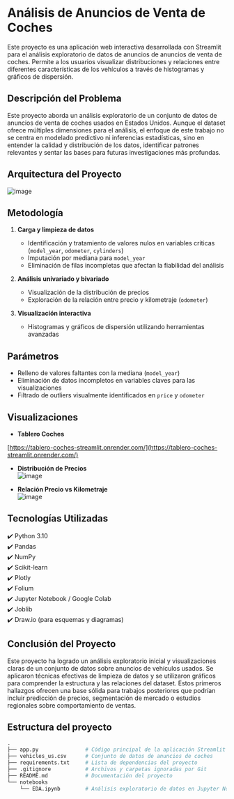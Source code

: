 # Análisis de Anuncios de Venta de Coches

Este proyecto es una aplicación web interactiva desarrollada con Streamlit para el análisis exploratorio de datos de anuncios de anuncios de venta de coches. Permite a los usuarios visualizar distribuciones y relaciones entre diferentes características de los vehículos a través de histogramas y gráficos de dispersión.

## Descripción del Problema

Este proyecto aborda un análisis exploratorio de un conjunto de datos de anuncios de venta de coches usados en Estados Unidos. Aunque el dataset ofrece múltiples dimensiones para el análisis, el enfoque de este trabajo no se centra en modelado predictivo ni inferencias estadísticas, sino en entender la calidad y distribución de los datos, identificar patrones relevantes y sentar las bases para futuras investigaciones más profundas.

## Arquitectura del Proyecto
![image](https://github.com/user-attachments/assets/4bfd4bac-0e45-4998-b8c3-83512f07da45)

## Metodología

1. **Carga y limpieza de datos**  
   - Identificación y tratamiento de valores nulos en variables críticas (`model_year`, `odometer`, `cylinders`)
   - Imputación por mediana para `model_year`
   - Eliminación de filas incompletas que afectan la fiabilidad del análisis

2. **Análisis univariado y bivariado**  
   - Visualización de la distribución de precios
   - Exploración de la relación entre precio y kilometraje (`odometer`)

3. **Visualización interactiva**  
   - Histogramas y gráficos de dispersión utilizando herramientas avanzadas

## Parámetros

- Relleno de valores faltantes con la mediana (`model_year`)
- Eliminación de datos incompletos en variables claves para las visualizaciones
- Filtrado de outliers visualmente identificados en `price` y `odometer`

## Visualizaciones

- **Tablero Coches**

[https://tablero-coches-streamlit.onrender.com/](https://tablero-coches-streamlit.onrender.com/)

- **Distribución de Precios**  
![image](https://github.com/user-attachments/assets/17de7644-d5f9-4936-a920-c2a976f4e99b)

- **Relación Precio vs Kilometraje**  
![image](https://github.com/user-attachments/assets/dd519114-7040-4b60-a30e-fa138298e6ab)


## Tecnologías Utilizadas

✔️ Python 3.10  
✔️ Pandas  
✔️ NumPy  
✔️ Scikit-learn  
✔️ Plotly  
✔️ Folium  
✔️ Jupyter Notebook / Google Colab  
✔️ Joblib  
✔️ Draw.io (para esquemas y diagramas)

## Conclusión del Proyecto

Este proyecto ha logrado un análisis exploratorio inicial y visualizaciones claras de un conjunto de datos sobre anuncios de vehículos usados. Se aplicaron técnicas efectivas de limpieza de datos y se utilizaron gráficos para comprender la estructura y las relaciones del dataset. Estos primeros hallazgos ofrecen una base sólida para trabajos posteriores que podrían incluir predicción de precios, segmentación de mercado o estudios regionales sobre comportamiento de ventas.

## Estructura del proyecto

```python
.
├── app.py               # Código principal de la aplicación Streamlit
├── vehicles_us.csv      # Conjunto de datos de anuncios de coches
├── requirements.txt     # Lista de dependencias del proyecto
├── .gitignore           # Archivos y carpetas ignoradas por Git
├── README.md            # Documentación del proyecto
└── notebooks
    └── EDA.ipynb        # Análisis exploratorio de datos en Jupyter Notebook
